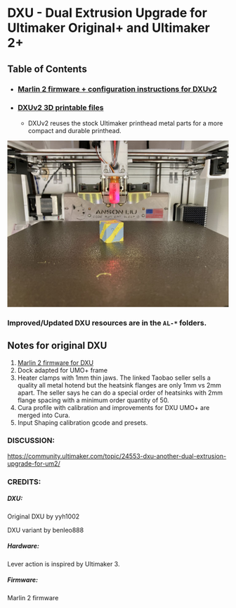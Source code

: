 # DXU - Dual Extrusion Upgrade for Ultimaker Original+ and Ultimaker 2+

## Table of Contents

- ### [Marlin 2 firmware + configuration instructions for DXUv2](https://github.com/ansonl/DXU/blob/master/Firmware/README.md) 

- ### [DXUv2 3D printable files](https://github.com/ansonl/DXU/tree/master/AL-DXUv2)

  - DXUv2 reuses the stock Ultimaker printhead metal parts for a more compact and durable printhead.

![DXU front](gallery/DXU-front.JPG)

### Improved/Updated DXU resources are in the `AL-*` folders. 

## Notes for original DXU

1. [Marlin 2 firmware for DXU](https://github.com/ansonl/Marlin-DXU)
2. Dock adapted for UMO+ frame
3. Heater clamps with 1mm thin jaws. The linked Taobao seller sells a quality all metal hotend but the heatsink flanges are only 1mm vs 2mm apart. The seller says he can do a special order of heatsinks with 2mm flange spacing with a minimum order quantity of 50. 
4. Cura profile with calibration and improvements for DXU UMO+ are merged into Cura. 
5. Input Shaping calibration gcode and presets. 

### DISCUSSION:
https://community.ultimaker.com/topic/24553-dxu-another-dual-extrusion-upgrade-for-um2/

### CREDITS:

##### DXU:  
Original DXU by yyh1002

DXU variant by benleo888
##### Hardware:  
Lever action is inspired by Ultimaker 3.   
##### Firmware:   
Marlin 2 firmware
